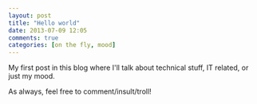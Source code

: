 ```yaml
---
layout: post
title: "Hello world"
date: 2013-07-09 12:05
comments: true
categories: [on the fly, mood]
---
```


My first post in this blog where I'll talk about technical stuff, IT related, or just my mood.

As always, feel free to comment/insult/troll!
